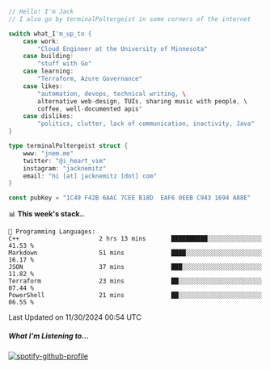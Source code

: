 ```go
// Hello! I'm Jack
// I also go by terminalPoltergeist in some corners of the internet

switch what_I'm_up_to {
    case work:
        "Cloud Engineer at the University of Minnesota"
    case building:
        "stuff with Go"
    case learning:
        "Terraform, Azure Governance"
    case likes:
        "automation, devops, technical writing, \
        alternative web-design, TUIs, sharing music with people, \
        coffee, well-documented apis"
    case dislikes:
        "politics, clutter, lack of communication, inactivity, Java"
}

type terminalPoltergeist struct {
    www: "jnem.me"
    twitter: "@i_heart_vim"
    instagram: "jacknemitz"
    email: "hi [at] jacknemitz [dot] com"
}

const pubKey = "1C49 F42B 6AAC 7CEE B18D  EAF6 0EEB C943 1694 A88E"
```

<!--START_SECTION:waka-->
📊 **This week's stack..** 

```text
💬 Programming Languages: 
C++                      2 hrs 13 mins       ██████████░░░░░░░░░░░░░░░   41.53 % 
Markdown                 51 mins             ████░░░░░░░░░░░░░░░░░░░░░   16.17 % 
JSON                     37 mins             ███░░░░░░░░░░░░░░░░░░░░░░   11.82 % 
Terraform                23 mins             ██░░░░░░░░░░░░░░░░░░░░░░░   07.44 % 
PowerShell               21 mins             ██░░░░░░░░░░░░░░░░░░░░░░░   06.55 % 
```


 Last Updated on 11/30/2024 00:54 UTC
<!--END_SECTION:waka-->

##### What I'm Listening to...

[![spotify-github-profile](https://jnem.me/listening-item?maxAge=2592000)](https://jnem.me/listening)
